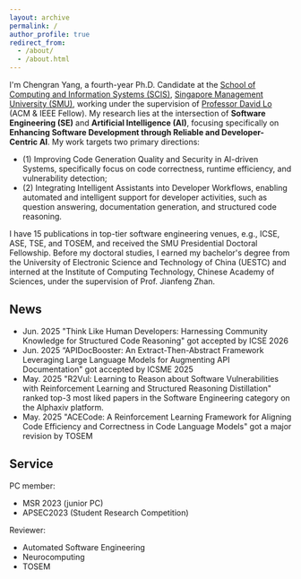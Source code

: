 ```yaml
---
layout: archive
permalink: /
author_profile: true
redirect_from: 
  - /about/
  - /about.html
---
```

I'm Chengran Yang, a fourth-year Ph.D. Candidate at the [School of Computing and Information Systems (SCIS)](), [Singapore Management University (SMU)](https://www.smu.edu.sg), working under the supervision of [Professor David Lo](http://www.mysmu.edu/faculty/davidlo/) (ACM & IEEE Fellow). My research lies at the intersection of **Software Engineering (SE)** and  **Artificial Intelligence (AI)**, focusing specifically on  **Enhancing Software Development through Reliable and Developer-Centric AI**. My work targets two primary directions:

+ (1) Improving Code Generation Quality and Security in AI-driven Systems, specifically focus on code correctness, runtime efficiency, and vulnerability detection;
+ (2) Integrating Intelligent Assistants into Developer Workflows, enabling automated and intelligent support for developer activities, such as question answering, documentation generation, and structured code reasoning.

I have 15 publications in top-tier software engineering venues, e.g., ICSE, ASE, TSE, and TOSEM, and received the SMU Presidential Doctoral Fellowship. Before my doctoral studies, I earned my bachelor's degree from the University of Electronic Science and Technology of China (UESTC) and interned at the Institute of Computing Technology, Chinese Academy of Sciences, under the supervision of Prof. Jianfeng Zhan.

## News

+ Jun. 2025 "Think Like Human Developers: Harnessing Community Knowledge for Structured Code Reasoning" got accepted by ICSE 2026
+ Jun. 2025 “APIDocBooster: An Extract-Then-Abstract Framework Leveraging Large Language Models for Augmenting API Documentation" got accepted by ICSME 2025
+ May. 2025 "R2Vul: Learning to Reason about Software Vulnerabilities with Reinforcement Learning and Structured Reasoning Distillation" ranked top-3 most liked papers in the Software Engineering category on the Alphaxiv platform.
+ May. 2025 "ACECode: A Reinforcement Learning Framework for Aligning Code Efficiency and Correctness in Code Language Models" got a major revision by TOSEM

## Service

PC member: 

+ MSR 2023 (junior PC)
+ APSEC2023 (Student Research Competition)

Reviewer:

+ Automated Software Engineering
+ Neurocomputing
+ TOSEM
